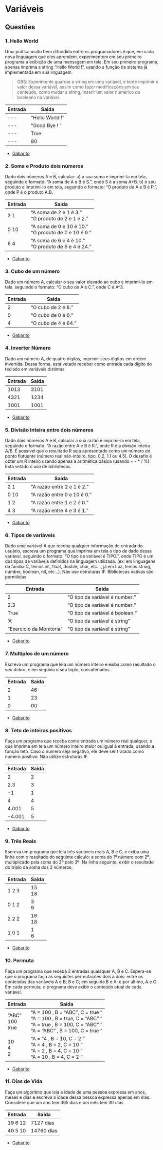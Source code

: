 # Variáveis


## Questões

### 1. Hello World
Uma prática muito bem difundida entre os programadores é que, em cada nova linguagem que eles aprendem, experimentem em seu primeiro programa a exibição de uma mensagem em tela. Em seu primeiro programa, apenas imprima a string “Hello World !”, usando a função de sistema já implementada em sua linguagem.

>OBS: Experimente guardar a string em uma variável, e tente imprimir o valor dessa variável, assim como fazer modificações em seu conteúdo, como mudar a string, inserir um valor numérico ou booleano na variável.

Entrada   | Saida
--------- | ------
   ---    | “Hello World !”
   ---    | "Good Bye ! ”
   ---    | True
   ---    | 80

* [Gabarito](./qst01.lua)

### 2. Soma e Produto dois números
Dado dois números A e B, calcular:
a) a sua soma e imprimí-la em tela, seguindo o formato: “A soma de A e B é S.”, onde S é a soma A+B.
b) o seu produto e imprimí-lo em tela, seguindo o formato: “O produto de A e B é P.”, onde P é o produto A.B.



Entrada   | Saida
--------- | ------
   2 1    | “A soma de 2 e 1 é 3.”<br>“O produto de 2 e 1 é 2.”
   0 10   | “A soma de 0 e 10 é 10.” <br>“O produto de 0 e 10 é 0.”
   6 4    | “A soma de 6 e 4 é 10.” <br>“O produto de 6 e 4 é 24.”

* [Gabarito](./qst02.lua)

### 3. Cubo de um número
Dado um número A, calcular o seu valor elevado ao cubo e imprimí-lo em tela, seguindo o formato: “O cubo de A é C.”, onde C é A^3.

Entrada   | Saida
--------- | ------
   2      | “O cubo de 2 é 8.”
   0      | “O cubo de 0 é 0.”
   4      | “O cubo de 4 é 64.”

* [Gabarito](./qst03.lua)


### 4. Inverter Número
Dado um número A, de quatro dígitos, imprimir seus dígitos em ordem invertida.
Dessa forma, está vetado receber como entrada cada dígito do teclado em variáveis distintas

Entrada   | Saida
--------- | ------
   1013   | 3101
   4321   | 1234
   1001   | 1001

* [Gabarito](./qst04.lua)

### 5. Divisão Inteira entre dois números
Dado dois números A e B, calcular a sua razão e imprimí-la em tela, seguindo o formato: “A razão entre A e B é R.”, onde R é a divisão inteira A/B. É possível que o resultado R seja apresentado como um número de ponto flutuante (número real não-inteiro, tipo, 0.2, 1.1 ou 4.5). O desafio é obter um R inteiro usando apenas a aritmética básica (usando + - * / %). Está vetado o uso de bibliotecas.

Entrada   | Saida
--------- | ------
   2 1    | "A razão entre 2 e 1 é 2.”
   0 10   | “A razão entre 0 e 10 é 0.”
   1 2    | “A razão entre 1 e 2 é 0.”
   4 3    | “A razão entre 4 e 3 é 1.”

* [Gabarito](./qst05.lua)


### 6. Tipos de variáveis
Dado uma variável A que receba qualquer informação de entrada do usuário, escreva um programa que imprima em tela o tipo de dado dessa variável, seguindo o formato: “O tipo da variável é TIPO.”, onde TIPO é um dos tipos de variáveis definidos na linguagem utilizada.
(ex: em linguagens da família C, temos int, float, double, char, etc…, já em Lua, temos string, number, boolean, nil, etc...). Não use estruturas IF. Bibliotecas nativas são permitidas.

Entrada   | Saida
--------- | ------
   2      | “O tipo da variável é number.”
   2.3    | “O tipo da variável é number.”
   True   | “O tipo da variável é boolean.”
   ‘A’    | “O tipo da variável é string”
“Exercício da Monitoria”| “O tipo da variável é string”

* [Gabarito](./qst06.lua)

### 7. Multiplos de um número
Escreva um programa que leia um número inteiro e exiba como resultado o seu dobro, e em seguida o seu triplo, concatenados.

Entrada   | Saida
--------- | ------
   2      | 46
   1      | 23
   0      | 00

* [Gabarito](./qst07.lua)

### 8. Teto de inteiros positivos
Faça um programa que receba como entrada um número real qualquer, e que imprima em tela um número inteiro maior ou igual à entrada, usando a função teto. Caso o número seja negativo, ele deve ser tratado como número positivo. Não utilize estruturas IF.

Entrada   | Saida
--------- | ------
   2      | 2
   2.3    | 3
   -1     | 1
   4      | 4
   4.001  | 5
  -4.001 | 5


* [Gabarito](./qst08.lua)

### 9. Três Reais
Escreva um programa que leia três variáveis reais A, B e C, e exiba uma linha com o resultado do seguinte cálculo: a soma do 1º número com 2º, multiplicado pela soma do 2º pelo 3º. Na linha seguinte, exibir o resultado do triplo da soma dos 3 números.

Entrada   | Saida
--------- | ------
   1 2 3  | 15<br>18
   0 1 2  | 3<br>9
   2 2 2  | 16<br>18
   1 0 1  | 1<br>6


* [Gabarito](./qst09.lua)

### 10. Permuta
Faça um programa que receba 3 entradas quaisquer A, B e C. Espera-se que o programa faça as seguintes permutações dois a dois: entre os conteúdos das variáveis A e B; B e C; em seguida B e A; e por último, A e C. Em cada permuta, o programa deve exibir o conteúdo atual de cada variável.

Entrada   | Saida
--------- | ------
   “ABC”<br>100<br>true | “A = 100 , B = “ABC”, C = true ”<br> “A = 100 , B = true, C = “ABC” ” <br>“A = true , B = 100, C = “ABC” ” <br>“A = “ABC” , B = 100, C = true ”
   10<br>4<br>2  | “A = “4 , B = 10, C = 2 ” <br>“A = 4 , B = 2, C = 10 ”<br> “A = 2 , B = 4, C = 10 ” <br>“A = 10 , B = 4, C = 2 ”
   


* [Gabarito](./qst10.lua)

### 11. Dias de Vida
Faça um algoritmo que leia a idade de uma pessoa expressa em anos, meses e dias e escreva a idade dessa pessoa expressa apenas em dias. Considere que um ano tem 365 dias e um mês tem 30 dias.

Entrada   | Saida
--------- | ------
 19 6 12  | 7127 dias
 40 5 10  | 14760 dias
   


* [Gabarito](./qst11.lua)
